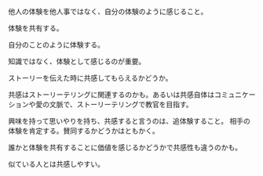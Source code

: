 他人の体験を他人事ではなく、自分の体験のように感じること。

体験を共有する。

自分のことのように体験する。

知識ではなく、体験として感じるのが重要。

ストーリーを伝えた時に共感してもらえるかどうか。

共感はストーリーテリングに関連するのかも。あるいは共感自体はコミュニケーションや愛の文脈で、ストーリーテリングで教官を目指す。

興味を持って思いやりを持ち、共感すると言うのは、追体験すること。
相手の体験を肯定する。賛同するかどうかはともかく。

誰かと体験を共有することに価値を感じるかどうかで共感性も違うのかも。

似ている人とは共感しやすい。
